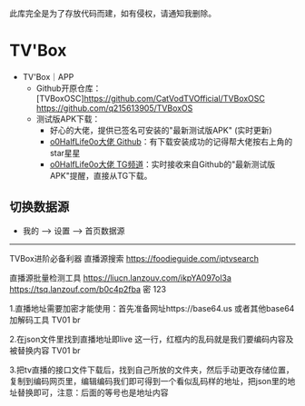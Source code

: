 此库完全是为了存放代码而建，如有侵权，请通知我删除。

# TV'Box
* TV'Box｜APP
  + Github开原仓库：[TVBoxOSC]https://github.com/CatVodTVOfficial/TVBoxOSC
                            https://github.com/q215613905/TVBoxOS
  + 测试版APK下载：
	+ 好心的大佬，提供已签名可安装的"最新测试版APK" (实时更新)
	+ [o0HalfLife0o大佬 Github](https://github.com/o0HalfLife0o/TVBoxOSC)：有下载安装成功的记得帮大佬按右上角的star星星
	+ [o0HalfLife0o大佬 TG频道](https://t.me/TVBoxOSC)：实时接收来自Github的"最新测试版APK"提醒，直接从TG下载。



## 切换数据源
* 我的 --> 设置 --> 首页数据源
-------------------------------------------------------------------------------------------------------
TVBox进阶必备利器
直播源搜索
https://foodieguide.com/iptvsearch

直播源批量检测工具
https://liucn.lanzouv.com/ikpYA097ol3a
https://tsq.lanzouf.com/b0c4p2fba 密 123

1.直播地址需要加密才能使用：首先准备网址https://base64.us 或者其他base64 加解码工具
TV01 br

2.在json文件里找到直播地址即live 这一行，红框内的乱码就是我们要编码内容及被替换内容
TV01 br

3.把tv直播的接口文件下载后，找到自己所放的文件夹，然后手动更改存储位置，复制到编码网页里，编辑编码我们即可得到一个看似乱码样的地址，把json里的地址替换即可，注意：后面的等号也是地址内容